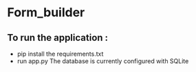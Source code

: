 # Form_builder
## To run the application :
- pip install the requirements.txt
- run app.py
The database is currently configured with SQLite 
